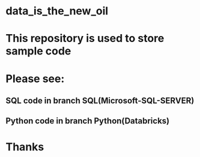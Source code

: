 # data_is_the_new_oil
# This repository is used to store sample code 
# Please see:
## SQL code in branch SQL(Microsoft-SQL-SERVER)
## Python code in branch Python(Databricks)

# Thanks

